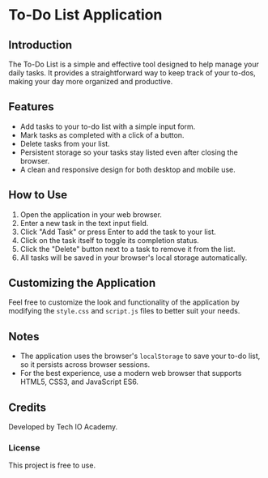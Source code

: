 # To-Do List Application

## Introduction
The To-Do List is a simple and effective tool designed to help manage your daily tasks. It provides a straightforward way to keep track of your to-dos, making your day more organized and productive.

## Features
- Add tasks to your to-do list with a simple input form.
- Mark tasks as completed with a click of a button.
- Delete tasks from your list.
- Persistent storage so your tasks stay listed even after closing the browser.
- A clean and responsive design for both desktop and mobile use.

## How to Use
1. Open the application in your web browser.
2. Enter a new task in the text input field.
3. Click "Add Task" or press Enter to add the task to your list.
4. Click on the task itself to toggle its completion status.
5. Click the "Delete" button next to a task to remove it from the list.
6. All tasks will be saved in your browser's local storage automatically.

## Customizing the Application
Feel free to customize the look and functionality of the application by modifying the `style.css` and `script.js` files to better suit your needs.

## Notes
- The application uses the browser's `localStorage` to save your to-do list, so it persists across browser sessions.
- For the best experience, use a modern web browser that supports HTML5, CSS3, and JavaScript ES6.

## Credits
Developed by Tech IO Academy.

### License
This project is free to use.

